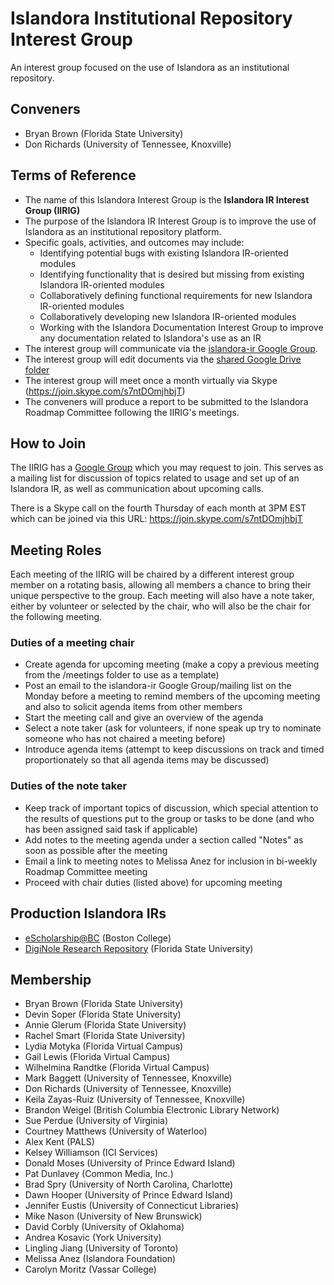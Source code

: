 # Islandora Institutional Repository Interest Group
An interest group focused on the use of Islandora as an institutional repository.

## Conveners
* Bryan Brown (Florida State University)
* Don Richards (University of Tennessee, Knoxville)

## Terms of Reference
* The name of this Islandora Interest Group is the **Islandora IR Interest Group (IIRIG)**
* The purpose of the Islandora IR Interest Group is to improve the use of Islandora as an institutional repository platform.
* Specific goals, activities, and outcomes may include:
  * Identifying potential bugs with existing Islandora IR-oriented modules
  * Identifying functionality that is desired but missing from existing Islandora IR-oriented modules
  * Collaboratively defining functional requirements for new Islandora IR-oriented modules
  * Collaboratively developing new Islandora IR-oriented modules
  * Working with the Islandora Documentation Interest Group to improve any documentation related to Islandora's use as an IR
* The interest group will communicate via the [islandora-ir Google Group](https://groups.google.com/forum/#!forum/islandora-ir).
* The interest group will edit documents via the [shared Google Drive folder](https://drive.google.com/folderview?id=0BwbriDSNjBiJfldTZWFhelJYcjFRdzZCMzlxX2Y3N0FmTHJkYnRjNzlHd3ZXSlRZRi1iVGM&usp=sharing)
* The interest group will meet once a month virtually via Skype (https://join.skype.com/s7ntDOmjhbjT)
* The conveners will produce a report to be submitted to the Islandora Roadmap Committee following the IIRIG's meetings.

## How to Join
The IIRIG has a [Google Group](https://groups.google.com/forum/#!forum/islandora-ir) which you may request to join. This serves as a mailing list for discussion of topics related to usage and set up of an Islandora IR, as well as communication about upcoming calls.

There is a Skype call on the fourth Thursday of each month at 3PM EST which can be joined via this URL: https://join.skype.com/s7ntDOmjhbjT

## Meeting Roles
Each meeting of the IIRIG will be chaired by a different interest group member on a rotating basis, allowing all members a chance to bring their unique perspective to the group. Each meeting will also have a note taker, either by volunteer or selected by the chair, who will also be the chair for the following meeting.

### Duties of a meeting chair
* Create agenda for upcoming meeting (make a copy a previous meeting from the /meetings folder to use as a template)
* Post an email to the islandora-ir Google Group/mailing list on the Monday before a meeting to remind members of the upcoming meeting and also to solicit agenda items from other members
* Start the meeting call and give an overview of the agenda
* Select a note taker (ask for volunteers, if none speak up try to nominate someone who has not chaired a meeting before)
* Introduce agenda items (attempt to keep discussions on track and timed proportionately so that all agenda items may be discussed)

### Duties of the note taker
* Keep track of important topics of discussion, which special attention to the results of questions put to the group or tasks to be done (and who has been assigned said task if applicable)
* Add notes to the meeting agenda under a section called "Notes" as soon as possible after the meeting
* Email a link to meeting notes to Melissa Anez for inclusion in bi-weekly Roadmap Committee meeting
* Proceed with chair duties (listed above) for upcoming meeting

## Production Islandora IRs
* [eScholarship@BC](http://dlib.bc.edu/) (Boston College)
* [DigiNole Research Repository](http://diginole.lib.fsu.edu/repository) (Florida State University)

## Membership
* Bryan Brown (Florida State University)
* Devin Soper (Florida State University)
* Annie Glerum (Florida State University)
* Rachel Smart (Florida State University)
* Lydia Motyka (Florida Virtual Campus)
* Gail Lewis (Florida Virtual Campus)
* Wilhelmina Randtke (Florida Virtual Campus)
* Mark Baggett (University of Tennessee, Knoxville)
* Don Richards (University of Tennessee, Knoxville)
* Keila Zayas-Ruiz (University of Tennessee, Knoxville)
* Brandon Weigel (British Columbia Electronic Library Network)
* Sue Perdue (University of Virginia)
* Courtney Matthews (University of Waterloo)
* Alex Kent (PALS)
* Kelsey Williamson (ICI Services)
* Donald Moses (University of Prince Edward Island)
* Pat Dunlavey (Common Media, Inc.)
* Brad Spry (University of North Carolina, Charlotte)
* Dawn Hooper (University of Prince Edward Island)
* Jennifer Eustis (University of Connecticut Libraries)
* Mike Nason (University of New Brunswick)
* David Corbly (University of Oklahoma)
* Andrea Kosavic (York University)
* Lingling Jiang (University of Toronto)
* Melissa Anez (Islandora Foundation)
* Carolyn Moritz (Vassar College)
